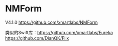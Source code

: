 #  NMForm

V4.1.0      https://github.com/xmartlabs/NMForm 


类似的Swift库：https://github.com/xmartlabs/Eureka
https://github.com/DianQK/Flix
